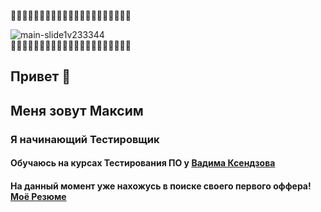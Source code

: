   💠💠💠💠💠💠💠💠💠💠💠💠💠💠💠💠💠💠💠💠💠
 
 ![main-slide1v233344](https://user-images.githubusercontent.com/103383350/177047510-4983928c-949d-4808-b9e6-a878ecf7326d.jpg)          
  💠💠💠💠💠💠💠💠💠💠💠💠💠💠💠💠💠💠💠💠💠

## Привет 👋
## Меня зовут Максим 
### Я начинающий Тестировщик
#### Обучаюсь на курсах Тестирования ПО у [Вадима Ксендзова](https://ksendzov.com/)
#### На данный момент уже нахожусь в поиске своего первого оффера! [Моё Резюме](https://chelyabinsk.hh.ru/applicant/resumes/view?resume=1e033319ff064f69de0039ed1f76526f536c6a)
